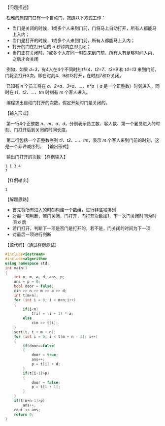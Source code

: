 【问题描述】

​    松雅的旅馆门口有一个自动门，按照以下方式工作：

  - 当门是关闭的时候，1或多个人来到门前，门将马上自动打开，所有人都能马上入内；
  - 当门是打开的时候，1或多个人来到门前，所有人都能马上入内；
  - 打开的门在打开后的 *d* 秒钟内立即关闭；
  - 当门正在关闭时，1或多个人在同一时刻来到门前，所有人有足够时间入内，之后才会关闭 

​    例如，如果 *d=3*，有4人在4个不同时刻*t1=4、t2=7、t3=9* 和 *t4=13* 来到门前，门将会打开3次，即在时刻4、9和13打开，在时刻7和12关闭。

​    已知有 *n* 个员工将在 *a、2\*a、3\*a、...、n\*a*（ *a* 是一个正整数）时刻进入，同时在 *t1、t2、...、tm* 时刻有 *m* 个客人进入。

​    编程求出自动门打开的次数，假定开始时门是关闭的。

【输入形式】

​    第一行4个正整数 *n、m、a、d*，分别表示员工数、客人数、第一个雇员进入的时刻、门打开后到关闭的时间长度。

​    第二行包括一个正整数序列 *t1、t2、...、tm*，表示 *m* 个客人来到门前的时刻，这是一个非递减序列。
【输出形式】

​    输出门打开的次数
【样例输入】

```
1 1 3 4
7
```

【样例输出】

```
1
```

【解题思路】

+ 首先将所有进入的时刻构建一个数组，进行非递减排列
+ 对每一项判断，若门关闭，门打开，门打开次数加1，下一次门关闭时间为时间 d 后
+ 若门打开，判断下一项是否门是打开的，若不是，门关闭的时间为下一项
+ 对最后一项进行判断

【源代码】（通过样例测试）

```c++
#include<iostream>
#include<algorithm>
using namespace std;
int main()
{
    int n, m, a, d, ans, p;
    ans = p = 0;
    bool door = false;
    cin >> n >> m >> a >> d;
    int t[m+n];
    for (int i = 0; i < m+n;i++)
    {
        if(i<n)
            t[i] = (i + 1) * a;
        else
            cin >> t[i];
    }
    sort(t, t + m + n);
    for (int i = 0; i < t[m + n - 2]; i++)
    {       
        if(door==false)
        {
            door = true;
            ans++;
            p = t[i] + d;
        }
        if(t[i+1]>p)
        {
            door = false;
            p = t[i + 1];
        }
    }
    if(t[m+n-1]>p)
        ans++;
    cout << ans;
    return 0;
}
```

